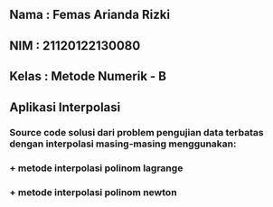## Nama   : Femas Arianda Rizki
## NIM    : 21120122130080
## Kelas  : Metode Numerik - B

## Aplikasi Interpolasi
### Source code solusi dari problem pengujian data terbatas dengan interpolasi masing-masing menggunakan:
### + metode interpolasi polinom lagrange
### + metode interpolasi polinom newton
